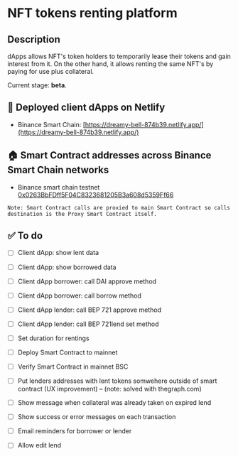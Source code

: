 # NFT tokens renting platform

##  Description

dApps allows NFT's token holders to temporarily lease their tokens and gain interest from it.
On the other hand, it allows renting the same NFT's by paying for use plus collateral.

Current stage: **beta**.

## 🏹 Deployed client dApps on Netlify
- Binance Smart Chain: [https://dreamy-bell-874b39.netlify.app/](https://dreamy-bell-874b39.netlify.app/)

## 🏠 Smart Contract addresses across Binance Smart Chain networks

- Binance smart chain testnet [0x0263BbFDff5F04C8323681205B3a608d5359Ff66](https://testnet.bscscan.com/address/0x0263BbFDff5F04C8323681205B3a608d5359Ff66)

```
Note: Smart Contract calls are proxied to main Smart Contract so calls destination is the Proxy Smart Contract itself.
```

## ✅ To do
- [ ] Client dApp: show lent data
- [ ] Client dApp: show borrowed data
- [ ] Client dApp borrower: call DAI approve method
- [ ] Client dApp borrower: call borrow method
- [ ] Client dApp lender: call  BEP 721 approve method
- [ ] Client dApp lender: call  BEP 721lend set method
- [ ] Set duration for rentings
- [ ] Deploy Smart Contract to mainnet
- [ ] Verify Smart Contract in mainnet BSC
- [ ] Put lenders addresses with lent tokens somwehere outside of smart contract (UX improvement) – (note: solved with thegraph.com)
- [ ] Show message when collateral was already taken on expired lend
- [ ] Show success or error messages on each transaction
- [ ] Email reminders for borrower or lender
- [ ] Allow edit lend




